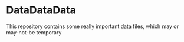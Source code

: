 # DataDataData

<p>This repository contains some really important data files, which may or may-not-be temporary</p>
